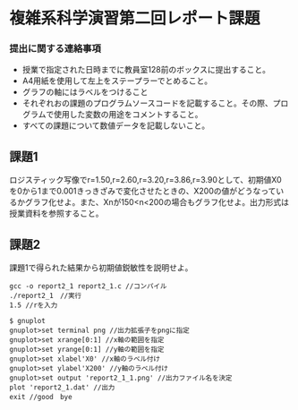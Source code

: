 # 複雑系科学演習第二回レポート課題  

### 提出に関する連絡事項
- 授業で指定された日時までに教員室128前のボックスに提出すること。
- A4用紙を使用して左上をステープラーでとめること。
- グラフの軸にはラベルをつけること
- それぞれおの課題のプログラムソースコードを記載すること。その際、プログラムで使用した変数の用途をコメントすること。
- すべての課題について数値データを記載しないこと。

## 課題1   
ロジスティック写像でr=1.50,r=2.60,r=3.20,r=3.86,r=3.90として、初期値X0 を0から1まで0.001きっきざみで変化させたときの、X200の値がどうなっているかグラフ化せよ。また、Xnが150<n<200の場合もグラフ化せよ。出力形式は授業資料を参照すること。
## 課題2
課題1で得られた結果から初期値鋭敏性を説明せよ。

```.datの作成
gcc -o report2_1 report2_1.c //コンパイル
./report2_1　//実行
1.5 //rを入力
```

```gnuplot
$ gnuplot
gnuplot>set terminal png //出力拡張子をpngに指定
gnuplot>set xrange[0:1] //x軸の範囲を指定
gnuplot>set yrange[0:1] //y軸の範囲を指定
gnuplot>set xlabel'X0' //x軸のラベル付け
gnuplot>set ylabel'X200' //y軸のラベル付け
gnuplot>set output 'report2_1_1.png' //出力ファイル名を決定
plot 'report2_1.dat' //出力
exit //good　bye
```
